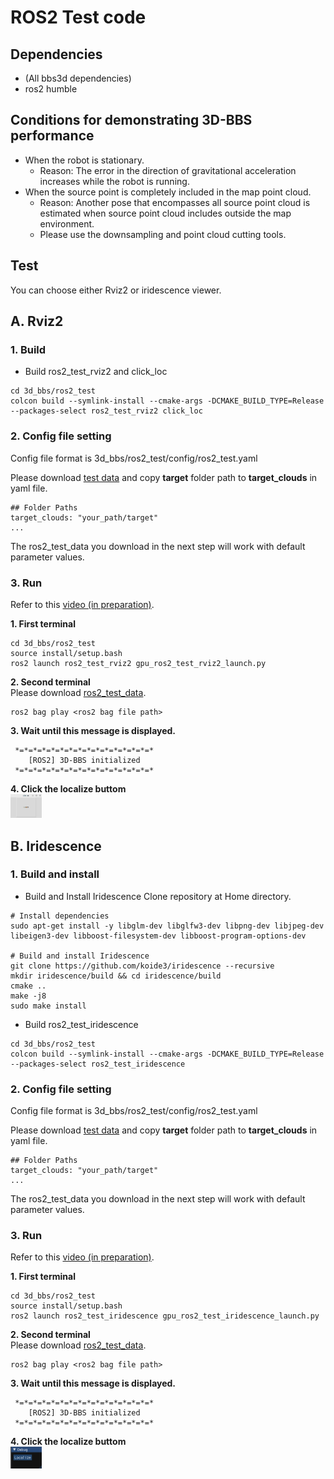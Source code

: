 # ROS2 Test code

## Dependencies
- (All bbs3d dependencies)
- ros2 humble

## Conditions for demonstrating 3D-BBS performance
- When the robot is stationary.
  - Reason: The error in the direction of gravitational acceleration increases while the robot is running.
- When the source point is completely included in the map point cloud.
  - Reason: Another pose that encompasses all source point cloud is estimated when source point cloud includes outside the map environment. 
  - Please use the downsampling and point cloud cutting tools.

## Test
You can choose either Rviz2 or iridescence viewer.  

## A. Rviz2
### 1. Build
- Build ros2_test_rviz2 and click_loc
```
cd 3d_bbs/ros2_test
colcon build --symlink-install --cmake-args -DCMAKE_BUILD_TYPE=Release --packages-select ros2_test_rviz2 click_loc
```

### 2. Config file setting
Config file format is 3d_bbs/ros2_test/config/ros2_test.yaml

Please download [test data](https://drive.google.com/file/d/1JfdQjQ3-4qOmHtvYq8UafBCmbz45-F4Z/view?usp=drive_link) and copy **target** folder path to **target_clouds** in yaml file.
```
## Folder Paths
target_clouds: "your_path/target"
...
```

The ros2_test_data you download in the next step will work with default parameter values.

### 3. Run
Refer to this [video (in preparation)]().

**1. First terminal**
```
cd 3d_bbs/ros2_test
source install/setup.bash
ros2 launch ros2_test_rviz2 gpu_ros2_test_rviz2_launch.py
```

**2. Second terminal**  
Please download [ros2_test_data](https://drive.google.com/drive/folders/1V7B22oEM2HTE5__MP6uVLjLUzDR3B3Kn?usp=drive_link).
```
ros2 bag play <ros2 bag file path>
```

**3. Wait until this message is displayed.**
```
 *=*=*=*=*=*=*=*=*=*=*=*=*=*=*=*
    [ROS2] 3D-BBS initialized
 *=*=*=*=*=*=*=*=*=*=*=*=*=*=*=*
```
**4. Click the localize buttom**  
<img alt="overview" src="../figs/click_loc.png" width="10%">

## B. Iridescence
### 1. Build and install
- Build and Install Iridescence
Clone repository at Home directory.
```
# Install dependencies
sudo apt-get install -y libglm-dev libglfw3-dev libpng-dev libjpeg-dev libeigen3-dev libboost-filesystem-dev libboost-program-options-dev

# Build and install Iridescence
git clone https://github.com/koide3/iridescence --recursive
mkdir iridescence/build && cd iridescence/build
cmake ..
make -j8
sudo make install
```

- Build ros2_test_iridescence
```
cd 3d_bbs/ros2_test
colcon build --symlink-install --cmake-args -DCMAKE_BUILD_TYPE=Release --packages-select ros2_test_iridescence
```

### 2. Config file setting
Config file format is 3d_bbs/ros2_test/config/ros2_test.yaml  

Please download [test data](https://drive.google.com/file/d/1JfdQjQ3-4qOmHtvYq8UafBCmbz45-F4Z/view?usp=drive_link) and copy **target** folder path to **target_clouds** in yaml file.
```
## Folder Paths
target_clouds: "your_path/target"
...
```

The ros2_test_data you download in the next step will work with default parameter values.
 
 ### 3. Run
Refer to this [video (in preparation)]().

**1. First terminal**
```
cd 3d_bbs/ros2_test
source install/setup.bash
ros2 launch ros2_test_iridescence gpu_ros2_test_iridescence_launch.py
```

**2. Second terminal**  
Please download [ros2_test_data](https://drive.google.com/drive/folders/1V7B22oEM2HTE5__MP6uVLjLUzDR3B3Kn?usp=drive_link).
```
ros2 bag play <ros2 bag file path>
```

**3. Wait until this message is displayed.**
```
 *=*=*=*=*=*=*=*=*=*=*=*=*=*=*=*
    [ROS2] 3D-BBS initialized
 *=*=*=*=*=*=*=*=*=*=*=*=*=*=*=*
```
**4. Click the localize buttom**  
<img alt="overview" src="../figs/iridescence_click.png" width="10%">

